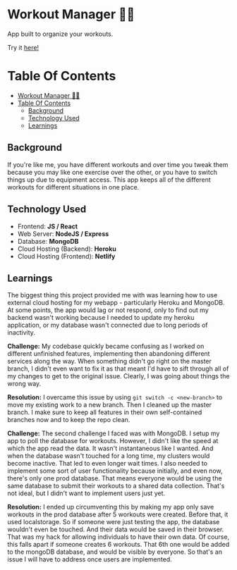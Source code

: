 # Workout Manager 🏋️‍♀️

App built to organize your workouts.

Try it [here!](https://flamboyant-golick-e73a92.netlify.app/)

# Table Of Contents

- [Workout Manager 🏋️‍♀️](#workout-manager-️️)
- [Table Of Contents](#table-of-contents)
  - [Background](#background)
  - [Technology Used](#technology-used)
  - [Learnings](#learnings)

## Background

If you're like me, you have different workouts and over time you tweak them because
you may like one exercise over the other, or you have to switch things up due to equipment access.
This app keeps all of the different workouts for different situations in one place.

## Technology Used

- Frontend: **JS / React**
- Web Server: **NodeJS / Express**
- Database: **MongoDB**
- Cloud Hosting (Backend): **Heroku**
- Cloud Hosting (Frontend): **Netlify**

## Learnings

The biggest thing this project provided me with was learning how to use external cloud hosting for my webapp - particularly Heroku and MongoDB. At some points, the app would lag or not respond, only to find out my backend wasn't working because I needed to update my heroku application, or my database wasn't connected due to long periods of inactivity.

**Challenge:**
My codebase quickly became confusing as I worked on different unfinished features, implementing then abandoning different services along the way. When something didn't go right on the master branch, I didn't even want to fix it as that meant I'd have to sift through all of my changes to get to the original issue. Clearly, I was going about things the wrong way.

**Resolution:**
I overcame this issue by using `git switch -c <new-branch>` to move my existing work to a new branch. Then I cleaned up the master branch. I make sure to keep all features in their own self-contained branches now and to keep the repo clean.

**Challenge:**
The second challenge I faced was with MongoDB. I setup my app to poll the database for workouts. However, I didn't like the speed at which the app read the data. It wasn't instantaneous like I wanted. And when the database wasn't touched for a long time, my clusters would become inactive. That led to even longer wait times. I also needed to implement some sort of user functionality because initially, and even now, there's only one prod database. That means everyone would be using the same database to submit their workouts to a shared data collection. That's not ideal, but I didn't want to implement users just yet.

**Resolution:**
I ended up circumventing this by making my app only save workouts in the prod database after 5 workouts were created. Before that, it used localstorage. So if someone were just testing the app, the database wouldn't even be touched. And their data would be saved in their browser. That was my hack for allowing individuals to have their own data. Of course, this falls apart if someone creates 6 workouts. That 6th one would be added to the mongoDB database, and would be visible by everyone. So that's an issue I will have to address once users are implemented.

